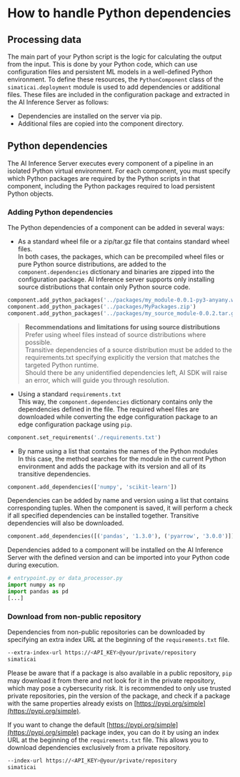<!--
SPDX-FileCopyrightText: Copyright (C) 2020 - 2025 Siemens AG

SPDX-License-Identifier: MIT
-->

# How to handle Python dependencies

## Processing data

The main part of your Python script is the logic for calculating the output from the input. This is done by your Python code, which can use configuration files and persistent ML models in a well-defined Python environment. To define these resources, the `PythonComponent` class of the `simaticai.deployment` module is used to add dependencies or additional files.
These files are included in the configuration package and extracted in the AI Inference Server as follows:

- Dependencies are installed on the server via pip.
- Additional files are copied into the component directory.

## Python dependencies

The AI Inference Server executes every component of a pipeline in an isolated Python virtual environment. For each component, you must specify which Python packages are required by the Python scripts in that component, including the Python packages required to load persistent Python objects.

### Adding Python dependencies

The Python dependencies of a component can be added in several ways:

- As a standard wheel file or a zip/tar.gz file that contains standard wheel files.\
  In both cases, the packages, which can be precompiled wheel files or pure Python source distributions, are added to the `component.dependencies` dictionary and binaries are zipped into the configuration package. AI Inference server supports only installing source distributions that contain only Python source code.

```python
component.add_python_packages('../packages/my_module-0.0.1-py3-anyany.whl')
component.add_python_packages('../packages/MyPackages.zip')
component.add_python_packages('../packages/my_source_module-0.0.2.tar.gz')
```

> **Recommendations and limitations for using source distributions**\
>  Prefer using wheel files instead of source distributions where possible.\
>  Transitive dependencies of a source distribution must be added to the requirements.txt specifying explicitly the version that matches the targeted Python runtime.\
>  Should there be any unidentified dependencies left, AI SDK will raise an error, which will guide you through resolution.

- Using a standard `requirements.txt`\
  This way, the `component.dependencies` dictionary contains only the dependencies defined in the file. The required wheel files are downloaded while converting the edge configuration package to an edge configuration package using `pip`.

```python
component.set_requirements('./requirements.txt')
```

- By name using a list that contains the names of the Python modules \
  In this case, the method searches for the module in the current Python environment and adds the package with its version and all of its transitive dependencies.

```python
component.add_dependencies(['numpy', 'scikit-learn'])
```

Dependencies can be added by name and version using a list that contains corresponding tuples. When the component is saved, it will perform a check if all specified dependencies can be installed together. Transitive dependencies will also be downloaded.

```python
component.add_dependencies([('pandas', '1.3.0'), ('pyarrow', '3.0.0')])
```

Dependencies added to a component will be installed on the AI Inference Server with the defined version and can be imported into your Python code during execution.

```python
# entrypoint.py or data_processor.py
import numpy as np
import pandas as pd
[...]
```

### Download from non-public repository

Dependencies from non-public repositories can be downloaded by specifying an extra index URL at the beginning of the `requirements.txt` file.

```bash
--extra-index-url https://<API_KEY>@your/private/repository
simaticai
```

Please be aware that if a package is also available in a public repository, `pip` may download it from there and not look for it in the private repository, which may pose a cybersecurity risk.
It is recommended to only use trusted private repositories, pin the version of the package, and check if a package with the same properties already exists on [https://pypi.org/simple](https://pypi.org/simple).

If you want to change the default [https://pypi.org/simple](https://pypi.org/simple) package index, you can do it by using an index URL at the beginning of the `requirements.txt` file. This allows you to download dependencies exclusively from a private repository.

```bash
--index-url https://<API_KEY>@your/private/repository
simaticai
```
